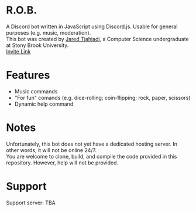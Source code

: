 # R.O.B.
A Discord bot written in JavaScript using Discord.js. Usable for general purposes (e.g. music, moderation).  
This bot was created by [Jared Tjahjadi](mailto:jaredtjahjadi@gmail.com), a Computer Science undergraduate at Stony Brook University.  
[Invite Link](https://discord.com/oauth2/authorize?client_id=720673589258616874&scope=bot)

# Features
* Music commands
* "For fun" comands (e.g. dice-rolling; coin-flipping; rock, paper, scissors)
* Dynamic help command

# Notes
Unfortunately, this bot does not yet have a dedicated hosting server. In other words, it will not be online 24/7.  
You are welcome to clone, build, and compile the code provided in this repository. However, help will not be provided.

# Support
Support server: TBA  
